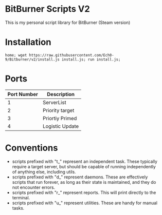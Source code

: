 
# BitBurner Scripts V2

This is my personal script library for BitBurner (Steam version)

# Installation
```
home; wget https://raw.githubusercontent.com/Ech0-9/Bitburner/v2/install.js install.js; run install.js;
```
# Ports

| Port Number | Description      |
| ----------- | -----------      |
| 1           | ServerList       |
| 2           | Priority target  |
| 3           | Priortiy Primed  |
| 4           | Logistic Update  |

# Conventions
- scripts prefixed with "t_" represent an independent task.  These typically require a target server, but should be capable of running independently of anything else, including utils.
- scripts prefixed with "d_" represent daemons.  These are effectively scripts that run forever, as long as their state is maintained, and they do not encounter errors.
- scripts prefixed with "r_" represent reports.  This will print directly to the terminal.
- scripts prefixed with "u_" represent utilities.  These are handy for manual tasks.
